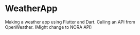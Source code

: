 # WeatherApp
Making a weather app using Flutter and Dart. Calling an API from OpenWeather. (Might change to NORA API)
